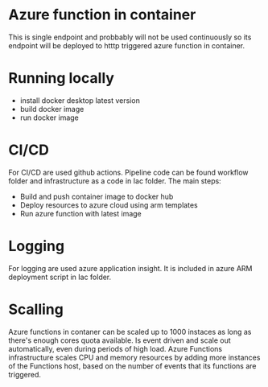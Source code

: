 
# Azure function in container

This is single endpoint and probbably will not be used continuously so its endpoint will be deployed to htttp triggered azure function in container. 

# Running locally

- install docker desktop latest version
- build docker image 
- run docker image

# CI/CD 

For CI/CD are used github actions. Pipeline code can be found workflow folder and infrastructure as a code in Iac folder. The main steps:
- Build and push container image to docker hub
- Deploy resources to azure cloud using arm templates
- Run azure function with latest image

 
# Logging

For logging are used azure application insight. It is included in azure ARM deployment script in Iac folder.

# Scalling

Azure functions in contaner can be scaled up to 1000 instaces as long as there's enough cores quota available. Is event driven and scale out automatically, even during periods of high load. Azure Functions infrastructure scales CPU and memory resources by adding more instances of the Functions host, based on the number of events that its functions are triggered. 
